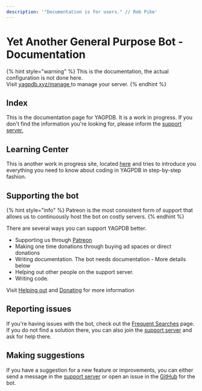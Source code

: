 ```yaml
---
description: '"Documentation is for users." // Rob Pike'
---
```


# Yet Another General Purpose Bot - Documentation

{% hint style="warning" %}
This is the documentation, the actual configuration is not done here.  
Visit [yagpdb.xyz/manage ](https://yagpdb.xyz/manage)to manage your server.
{% endhint %}

## Index

This is the documentation page for YAGPDB. It is a work in progress. If you don't find the information you're looking for, please inform the [support server. ](https://discord.gg/0vYlUK2XBKldPSMY)

## Learning Center

This is another work in progress site, located [here](https://learn.yagpdb.xyz/) and tries to introduce you everything you need to know about coding in YAGPDB in step-by-step fashion.

## Supporting the bot

{% hint style="info" %}
Patreon is the most consistent form of support that allows us to continuously host the bot on costly servers.
{% endhint %}

There are several ways you can support YAGPDB better.

* Supporting us through [Patreon](https://www.patreon.com/yagpdb)
* Making one time donations through buying ad spaces or direct donations
* Writing documentation. The bot needs documentation - More details below
* Helping out other people on the support server. 
* Writing code.

Visit [Helping out](helping-out.md) and [Donating](donating.md) for more information

## Reporting issues

If you're having issues with the bot, check out the [Frequent Searches](others/frequent-searches.md) page. If you do not find a solution there, you can also join the [support server](https://discord.gg/0vYlUK2XBKldPSMY) and ask for help there.

## Making suggestions

If you have a suggestion for a new feature or improvements, you can either send a message in the [support server](https://discord.gg/0vYlUK2XBKldPSMY) or open an issue in the [GitHub](https://github.com/jonas747/yagpdb) for the bot.

